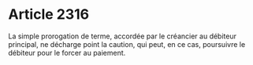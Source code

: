 # Article 2316

La simple prorogation de terme, accordée par le créancier au débiteur principal, ne décharge point la caution, qui peut, en ce cas, poursuivre le débiteur pour le forcer au paiement.